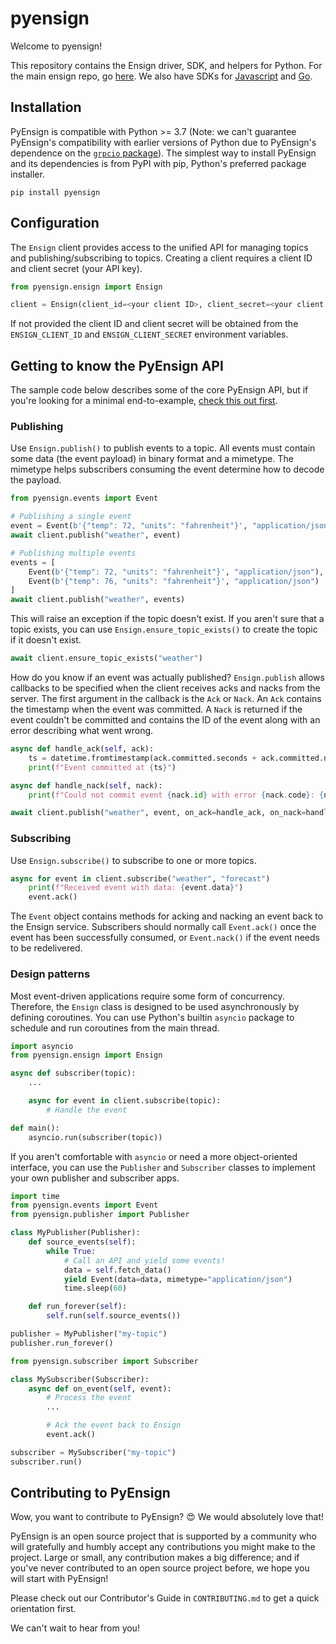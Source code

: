 # pyensign
Welcome to pyensign!

This repository contains the Ensign driver, SDK, and helpers for Python. For the main ensign repo, go [here](https://github.com/rotationalio/ensign). We also have SDKs for [Javascript](https://github.com/rotationalio/ensignjs) and [Go](https://github.com/rotationalio/goensign).

## Installation

PyEnsign is compatible with Python >= 3.7 (Note: we can't guarantee PyEnsign's compatibility with earlier versions of Python due to PyEnsign's dependence on the [`grpcio` package](https://pypi.org/project/grpcio/)). The simplest way to install PyEnsign and its dependencies is from PyPI with pip, Python's preferred package installer.

```
pip install pyensign
```

## Configuration

The `Ensign` client provides access to the unified API for managing topics and publishing/subscribing to topics. Creating a client requires a client ID and client secret (your API key).

```python
from pyensign.ensign import Ensign

client = Ensign(client_id=<your client ID>, client_secret=<your client secret>)
```

If not provided the client ID and client secret will be obtained from the `ENSIGN_CLIENT_ID` and `ENSIGN_CLIENT_SECRET` environment variables.

## Getting to know the PyEnsign API

The sample code below describes some of the core PyEnsign API, but if you're looking for a minimal end-to-example, [check this out first](https://github.com/rotationalio/ensign-examples/tree/main/python/minimal).

### Publishing

Use `Ensign.publish()` to publish events to a topic. All events must contain some data (the event payload) in binary format and a mimetype. The mimetype helps subscribers consuming the event determine how to decode the payload.

```python
from pyensign.events import Event

# Publishing a single event
event = Event(b'{"temp": 72, "units": "fahrenheit"}', "application/json")
await client.publish("weather", event)

# Publishing multiple events
events = [
    Event(b'{"temp": 72, "units": "fahrenheit"}', "application/json"),
    Event(b'{"temp": 76, "units": "fahrenheit"}', "application/json")
]
await client.publish("weather", events)
```

This will raise an exception if the topic doesn't exist. If you aren't sure that a topic exists, you can use `Ensign.ensure_topic_exists()` to create the topic if it doesn't exist.

```python
await client.ensure_topic_exists("weather")
```

How do you know if an event was actually published? `Ensign.publish` allows callbacks to be specified when the client receives acks and nacks from the server. The first argument in the callback is the `Ack` or `Nack`. An `Ack` contains the timestamp when the event was committed. A `Nack` is returned if the event couldn't be committed and contains the ID of the event along with an error describing what went wrong.


```python
async def handle_ack(self, ack):
    ts = datetime.fromtimestamp(ack.committed.seconds + ack.committed.nanos / 1e9)
    print(f"Event committed at {ts}")

async def handle_nack(self, nack):
    print(f"Could not commit event {nack.id} with error {nack.code}: {nack.error}")

await client.publish("weather", event, on_ack=handle_ack, on_nack=handle_nack)
```

### Subscribing

Use `Ensign.subscribe()` to subscribe to one or more topics.

```python
async for event in client.subscribe("weather", "forecast")
    print(f"Received event with data: {event.data}")
    event.ack()
```

The `Event` object contains methods for acking and nacking an event back to the Ensign service. Subscribers should normally call `Event.ack()` once the event has been successfully consumed, or `Event.nack()` if the event needs to be redelivered.

### Design patterns

Most event-driven applications require some form of concurrency. Therefore, the `Ensign` class is designed to be used asynchronously by defining coroutines. You can use Python's builtin `asyncio` package to schedule and run coroutines from the main thread.

```python
import asyncio
from pyensign.ensign import Ensign

async def subscriber(topic):
    ...

    async for event in client.subscribe(topic):
        # Handle the event

def main():
    asyncio.run(subscriber(topic))
```

If you aren't comfortable with `asyncio` or need a more object-oriented interface, you can use the `Publisher` and `Subscriber` classes to implement your own publisher and subscriber apps.

```python
import time
from pyensign.events import Event
from pyensign.publisher import Publisher

class MyPublisher(Publisher):
    def source_events(self):
        while True:
            # Call an API and yield some events!
            data = self.fetch_data()
            yield Event(data=data, mimetype="application/json")
            time.sleep(60)

    def run_forever(self):
        self.run(self.source_events())

publisher = MyPublisher("my-topic")
publisher.run_forever()
```

```python
from pyensign.subscriber import Subscriber

class MySubscriber(Subscriber):
    async def on_event(self, event):
        # Process the event
        ...

        # Ack the event back to Ensign
        event.ack()

subscriber = MySubscriber("my-topic")
subscriber.run()
```


## Contributing to PyEnsign

Wow, you want to contribute to PyEnsign? 😍 We would absolutely love that!

PyEnsign is an open source project that is supported by a community who will gratefully and humbly accept any contributions you might make to the project. Large or small, any contribution makes a big difference; and if you've never contributed to an open source project before, we hope you will start with PyEnsign!

Please check out our Contributor's Guide in `CONTRIBUTING.md` to get a quick orientation first.

We can't wait to hear from you!
